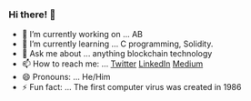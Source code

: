 ### Hi there! 👋

- 🔭 I’m currently working on ... AB
- 🌱 I’m currently learning ... C programming, Solidity.
- 💬 Ask me about ... anything blockchain technology
- 📫 How to reach me: ... [Twitter](https://twitter.com/Blockchain_Cali) [LinkedIn](www.linkedin.com/in/blockchaincali) [Medium](https://chisomogueji.medium.com/)
- 😄 Pronouns: ... He/Him
- ⚡ Fun fact: ... The first computer virus was created in 1986


